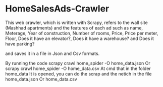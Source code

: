 # HomeSalesAds-Crawler

This web crawler, which is written with Scrapy, refers to the wall site (Mashhad apartments) and the features of each ad such as
name,
Meterage,
Year of construction,
Number of rooms,
Price,
Price per meter,
Floor,
Does it have an elevator?,
Does it have a warehouse?
and
Does it have parking?

and saves it in a file in Json and Csv formats.

By running the code
scrapy crawl home_spider -O home_data.json
Or
scrapy crawl home_spider -O home_data.csv
At
cmd
that in the folder home_data
It is opened, you can do the scrap and the netich in the file
home_data.json
Or
home_data.csv
